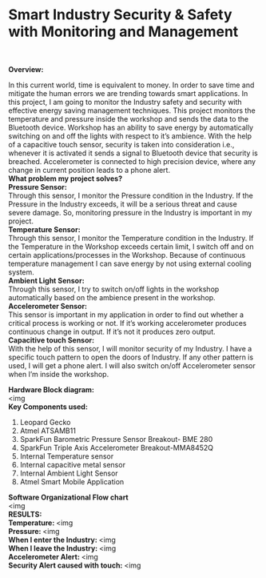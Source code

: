 # Smart Industry Security & Safety with Monitoring and Management

<br>
<p> <b> Overview: </b> </p>
In this current world, time is equivalent to money. In order to save time and mitigate the human errors we are trending towards smart applications. In this project, I am going to monitor the Industry safety and security with effective energy saving management techniques. This project monitors the temperature and pressure inside the workshop and sends the data to the Bluetooth device. Workshop has an ability to save energy by automatically switching on and off the lights with respect to it’s ambience. With the help of a capacitive touch sensor, security is taken into consideration i.e., whenever it is activated it sends a signal to Bluetooth device that security is breached. Accelerometer is connected to high precision device, where any change in current position leads to a phone alert.

<br>
<b> What problem my project solves? </b> <br>
<b>Pressure Sensor: </b> <br>
Through this sensor, I monitor the Pressure condition in the Industry. If the Pressure in the Industry exceeds, it will be a serious threat and cause severe damage. So, monitoring pressure in the Industry is important in my project. <br>
<b>Temperature Sensor: </b> <br>
Through this sensor, I monitor the Temperature condition in the Industry. If the Temperature in the Workshop exceeds certain limit, I switch off and on certain applications/processes in the Workshop. Because of continuous temperature management I can save energy by not using external cooling system. <br>
<b>Ambient Light Sensor: </b> <br>
Through this sensor, I try to switch on/off lights in the workshop automatically based on the ambience present in the workshop. <br>
<b> Accelerometer Sensor: </b> <br>
This sensor is important in my application in order to find out whether a critical process is working or not. If it’s working accelerometer produces continuous change in output. If it’s not it produces zero output. <br>
<b>Capacitive touch Sensor:</b> <br>
With the help of this sensor, I will monitor security of my Industry. I have a specific touch pattern to open the doors of Industry. If any other pattern is used, I will get a phone alert. I will also switch on/off Accelerometer sensor when I’m inside the workshop.
<br>

<b> Hardware Block diagram: </b> <br>
<img 
<br>
<b> Key Components used: </b> <br>
1)	Leopard Gecko <br>
2)	Atmel ATSAMB11 <br>
3)	SparkFun Barometric Pressure Sensor Breakout- BME 280 <br>
4)	SparkFun Triple Axis Accelerometer Breakout-MMA8452Q <br>
5)	Internal Temperature sensor <br>
6)	Internal capacitive metal sensor <br>
7)	Internal Ambient Light Sensor <br>
8)	Atmel Smart Mobile Application <br>

<b> Software Organizational Flow chart </b>
<br>
<img
<br>
<b> RESULTS: </b>
<br>
<b> Temperature: </b>
<img
<br>
<b> Pressure: </b>
<img
<br>
<b> When I enter the Industry: </b>
<img
<br>
<b> When I leave the Industry: </b>
<img
<br>
<b> Accelerometer Alert: </b>
<img
<br>
<b> Security Alert caused with touch: </b>
<img
<br>
